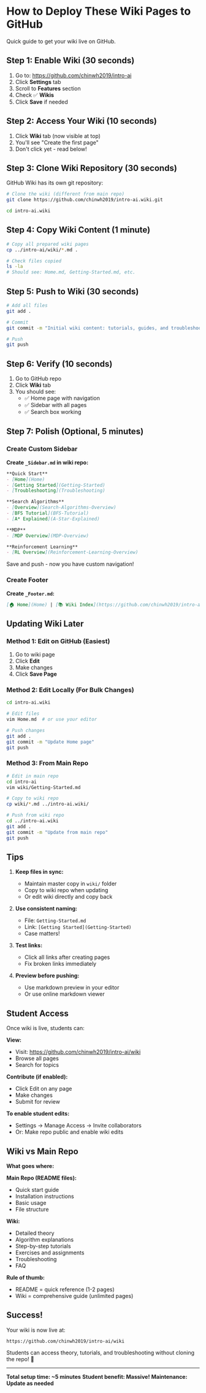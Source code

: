 # How to Deploy These Wiki Pages to GitHub

Quick guide to get your wiki live on GitHub.

## Step 1: Enable Wiki (30 seconds)

1. Go to: https://github.com/chinwh2019/intro-ai
2. Click **Settings** tab
3. Scroll to **Features** section
4. Check ✅ **Wikis**
5. Click **Save** if needed

## Step 2: Access Your Wiki (10 seconds)

1. Click **Wiki** tab (now visible at top)
2. You'll see "Create the first page"
3. Don't click yet - read below!

## Step 3: Clone Wiki Repository (30 seconds)

GitHub Wiki has its own git repository:

```bash
# Clone the wiki (different from main repo)
git clone https://github.com/chinwh2019/intro-ai.wiki.git

cd intro-ai.wiki
```

## Step 4: Copy Wiki Content (1 minute)

```bash
# Copy all prepared wiki pages
cp ../intro-ai/wiki/*.md .

# Check files copied
ls -la
# Should see: Home.md, Getting-Started.md, etc.
```

## Step 5: Push to Wiki (30 seconds)

```bash
# Add all files
git add .

# Commit
git commit -m "Initial wiki content: tutorials, guides, and troubleshooting"

# Push
git push
```

## Step 6: Verify (10 seconds)

1. Go to GitHub repo
2. Click **Wiki** tab
3. You should see:
   - ✅ Home page with navigation
   - ✅ Sidebar with all pages
   - ✅ Search box working

## Step 7: Polish (Optional, 5 minutes)

### Create Custom Sidebar

**Create `_Sidebar.md` in wiki repo:**

```markdown
**Quick Start**
- [Home](Home)
- [Getting Started](Getting-Started)
- [Troubleshooting](Troubleshooting)

**Search Algorithms**
- [Overview](Search-Algorithms-Overview)
- [BFS Tutorial](BFS-Tutorial)
- [A* Explained](A-Star-Explained)

**MDP**
- [MDP Overview](MDP-Overview)

**Reinforcement Learning**
- [RL Overview](Reinforcement-Learning-Overview)
```

Save and push - now you have custom navigation!

### Create Footer

**Create `_Footer.md`:**

```markdown
[🏠 Home](Home) | [📚 Wiki Index](https://github.com/chinwh2019/intro-ai/wiki/_pages) | [💻 Code Repository](https://github.com/chinwh2019/intro-ai)
```

## Updating Wiki Later

### Method 1: Edit on GitHub (Easiest)

1. Go to wiki page
2. Click **Edit**
3. Make changes
4. Click **Save Page**

### Method 2: Edit Locally (For Bulk Changes)

```bash
cd intro-ai.wiki

# Edit files
vim Home.md  # or use your editor

# Push changes
git add .
git commit -m "Update Home page"
git push
```

### Method 3: From Main Repo

```bash
# Edit in main repo
cd intro-ai
vim wiki/Getting-Started.md

# Copy to wiki repo
cp wiki/*.md ../intro-ai.wiki/

# Push from wiki repo
cd ../intro-ai.wiki
git add .
git commit -m "Update from main repo"
git push
```

## Tips

1. **Keep files in sync:**
   - Maintain master copy in `wiki/` folder
   - Copy to wiki repo when updating
   - Or edit wiki directly and copy back

2. **Use consistent naming:**
   - File: `Getting-Started.md`
   - Link: `[Getting Started](Getting-Started)`
   - Case matters!

3. **Test links:**
   - Click all links after creating pages
   - Fix broken links immediately

4. **Preview before pushing:**
   - Use markdown preview in your editor
   - Or use online markdown viewer

## Student Access

Once wiki is live, students can:

**View:**
- Visit: https://github.com/chinwh2019/intro-ai/wiki
- Browse all pages
- Search for topics

**Contribute (if enabled):**
- Click Edit on any page
- Make changes
- Submit for review

**To enable student edits:**
- Settings → Manage Access → Invite collaborators
- Or: Make repo public and enable wiki edits

## Wiki vs Main Repo

**What goes where:**

**Main Repo (README files):**
- Quick start guide
- Installation instructions
- Basic usage
- File structure

**Wiki:**
- Detailed theory
- Algorithm explanations
- Step-by-step tutorials
- Exercises and assignments
- Troubleshooting
- FAQ

**Rule of thumb:**
- README = quick reference (1-2 pages)
- Wiki = comprehensive guide (unlimited pages)

## Success!

Your wiki is now live at:
```
https://github.com/chinwh2019/intro-ai/wiki
```

Students can access theory, tutorials, and troubleshooting without cloning the repo! 🎉

---

**Total setup time: ~5 minutes**
**Student benefit: Massive!**
**Maintenance: Update as needed**
